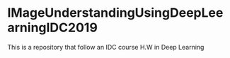 # IMageUnderstandingUsingDeepLeearningIDC2019
This is a repository that follow an IDC course H.W in Deep Learning
